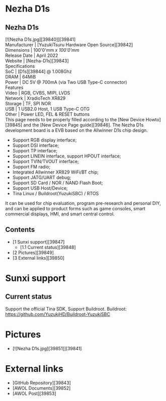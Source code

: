 # Nezha D1s
Nezha D1s  
---  
[![Nezha D1s.jpg][39840]][39841]  
Manufacturer |  [YuzukiTsuru Hardware Open Source][39842]  
Dimensions |  100'0'mm _x 100'0'mm_  
Release Date |  April 2022   
Website |  [Nezha-D1s][39843]  
Specifications   
SoC |  [D1s][39844] @ 1.008Ghz   
DRAM |  64MiB   
Power |  DC 5V @ 700mA (via Two USB Type-C connector)   
Features   
Video |  RGB, CVBS, MIPI, LVDS   
Network |  XradioTech XR829   
Storage |  TF, SPI NOR   
USB |  1 USB2.0 Host, 1 USB Type-C OTG   
Other |  Power LED, FEL & RESET buttons   
This page needs to be properly filled according to the [New Device Howto][39845] and the [New Device Page guide][39846].
The Nezha D1s development board is a EVB based on the Allwinner D1s chip design. 
  * Support RGB display interface;
  * Support DSI interface;
  * Support TP interface;
  * Support LINEIN interface, support HPOUT interface;
  * Support TVIN/TVOUT interface;
  * Support FM radio;
  * Integrated Allwinner XR829 WiFi/BT chip;
  * Support JATG/UART debug;
  * Support SD Card / NOR / NAND Flash Boot;
  * Support USB Host/Device;
  * Tina Linux / Buildroot(YuzukiSBC) / RTOS

It can be used for chip evaluation, program pre-research and personal DIY, and can be applied to product forms such as game consoles, smart commercial displays, HMI, and smart central control. 
## Contents
  * [1 Sunxi support][39847]
    * [1.1 Current status][39848]
  * [2 Pictures][39849]
  * [3 External links][39850]

# Sunxi support
## Current status
Support the official Tina SDK, Support Buildroot. 
Buildroot: <https://github.com/YuzukiHD/Buildroot-YuzukiSBC>
# Pictures
  * [![Nezha D1s.jpg][39851]][39841]

# External links
  * [GitHub Repository][39843]
  * [AWOL Documents][39852]
  * [AWOL Post][39853]

